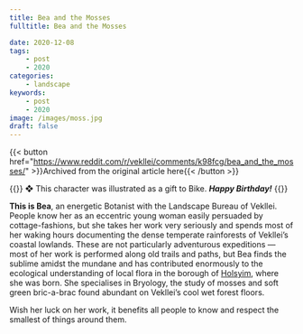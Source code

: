 ```yaml
---
title: Bea and the Mosses
fulltitle: Bea and the Mosses

date: 2020-12-08
tags:
    - post
    - 2020
categories:
    - landscape
keywords:
    - post
    - 2020
image: /images/moss.jpg
draft: false
---
```


{{< button href="https://www.reddit.com/r/vekllei/comments/k98fcg/bea_and_the_mosses/" >}}Archived from the original article here{{< /button >}}

{{<hint red>}}
❖ This character was illustrated as a gift to Bike. ***Happy Birthday!***
{{</hint>}}

**This is Bea**, an energetic Botanist with the Landscape Bureau of Vekllei. People know her as an eccentric young woman easily persuaded by cottage-fashions, but she takes her work very seriously and spends most of her waking hours documenting the dense temperate rainforests of Vekllei’s coastal lowlands. These are not particularly adventurous expeditions — most of her work is performed along old trails and paths, but Bea finds the sublime amidst the mundane and has contributed enormously to the ecological understanding of local flora in the borough of [Holsyim](/utopia/vekllei/landscape/boroughs/holsyim), where she was born. She specialises in Bryology, the study of mosses and soft green bric-a-brac found abundant on Vekllei’s cool wet forest floors.

Wish her luck on her work, it benefits all people to know and respect the smallest of things around them.
